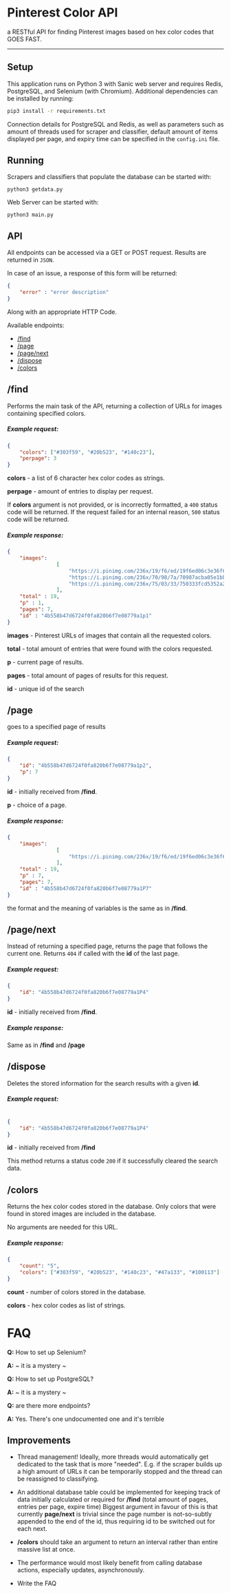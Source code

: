 # Pinterest Color API

a RESTful API for finding Pinterest images based on hex color codes that GOES FAST.

---



## Setup

This application runs on Python 3 with Sanic web server and requires Redis, PostgreSQL, and Selenium (with Chromium). Additional dependencies can be installed by running:

```bash
pip3 install -r requirements.txt
```

Connection details for PostgreSQL and Redis, as well as parameters such as amount of threads used for scraper and classifier, default amount of items displayed per page, and expiry time can be specified in the `config.ini` file. 

## Running

Scrapers and classifiers that populate the database can be started with:

`python3 getdata.py`

Web Server can be started with:

`python3 main.py`

## API

All endpoints can be accessed via a GET or POST request. Results are returned in `JSON`. 

In case of an issue, a response of this form will be returned:

```json
{
    "error" : "error description"
}
```

Along with an appropriate HTTP Code. 



Available endpoints:

<!--ts-->

* [/find](#/find)
* [/page](#/page)
* [/page/next](#/page/next)
* [/dispose](#/dispose)
* [/colors](#/colors)

<!--te-->

## /find

Performs the main task of the API, returning a collection of URLs for images containing specified colors.

##### Example request:

```json
{	
    "colors": ["#303f59", "#20b523", "#140c23"],
    "perpage": 3
} 
```

**colors** - a list of 6 character hex color codes as strings. 

**perpage** - amount of entries to display per request. 

If **colors** argument is not provided, or is incorrectly formatted, a `400` status code will be returned. If the request failed for an internal reason, `500` status code will be returned.

##### Example response:

```json
{
    "images": 
                [
                    "https://i.pinimg.com/236x/19/f6/ed/19f6ed06c3e36f682ac74df84c806c91.jpg",
                    "https://i.pinimg.com/236x/70/98/7a/70987acba05e1bbd3877e4d2f05573fb.jpg",
                    "https://i.pinimg.com/236x/75/03/33/750333fcd5352a237fa7b6b77fb938ef.jpg"	   
                ],
    "total" : 19,
    "p" : 1,
    "pages": 7,
    "id" : "4b558b47d6724f0fa820b6f7e08779a1p1"
}
```

**images** - Pinterest URLs of images that contain all the requested colors.

**total** - total amount of entries that were found with the colors requested.

**p** - current page of results.

**pages** - total amount of pages of results for this request.

**id** - unique id of the search



## /page 

goes to a specified page of results 

##### Example request:

```json
{	
    "id": "4b558b47d6724f0fa820b6f7e08779a1p2",
    "p": 7
} 
```

**id** - initially received from **/find**. 

**p** - choice of a page. 

##### Example response:

```json
{
    "images": 
                [
                    "https://i.pinimg.com/236x/19/f6/ed/19f6ed06c3e36f682ac74df84c806c91.jpg"
                ],
    "total" : 19,
    "p" : 7,
    "pages": 7,
    "id" : "4b558b47d6724f0fa820b6f7e08779a1P7"
}

```

the format and the meaning of variables is the same as in **/find**.

## /page/next

Instead of returning a specified page, returns the page that follows the current one. Returns `404` if called with the **id** of the last page.

##### Example request:

```json
{
    "id": "4b558b47d6724f0fa820b6f7e08779a1P4"
}

```

**id** - initially received from **/find**. 

##### Example response:

Same as in **/find** and **/page**

## /dispose

Deletes the stored information for the search results with a given  **id**.

##### Example request:

```json

{   
    "id": "4b558b47d6724f0fa820b6f7e08779a1P4"
}
```

**id** - initially received from **/find**

This method returns a status code `200` if it successfully cleared the search data. 

## /colors

Returns the hex color codes stored in the database. Only colors that were found in stored images are included in the database. 

No arguments are needed for this URL.

##### Example response:

```json
{   
    "count": "5",
    "colors": ["#303f59", "#20b523", "#140c23", "#47a133", "#100113"]
}
```

**count**  - number of colors stored in the database.

**colors** - hex color codes as list of strings. 







# FAQ

**Q:** How to set up Selenium?

**A:** ~ it is a mystery ~ 



**Q:** How to set up PostgreSQL?

**A:** ~ it is a mystery ~



**Q:** are there more endpoints?

**A:** Yes. There's one undocumented one and it's terrible





## Improvements

* Thread management! Ideally, more threads would automatically get dedicated to the task that is more "needed".   E.g. if the scraper builds up a high amount of URLs it can be temporarily stopped and the thread can be reassigned to classifying. 

* An additional database table could be implemented for keeping track of data initially calculated or required for **/find** (total amount of pages, entries per page, expire time) Biggest argument in favour of this is that currently **page/next** is trivial since the page number is not-so-subtly appended to the end of the id, thus requiring id to be switched out for each next.
* **/colors** should take an argument to return an interval rather than entire massive list at once.

* The performance would most likely benefit from calling database actions, especially updates, asynchronously.
* Write the FAQ 

